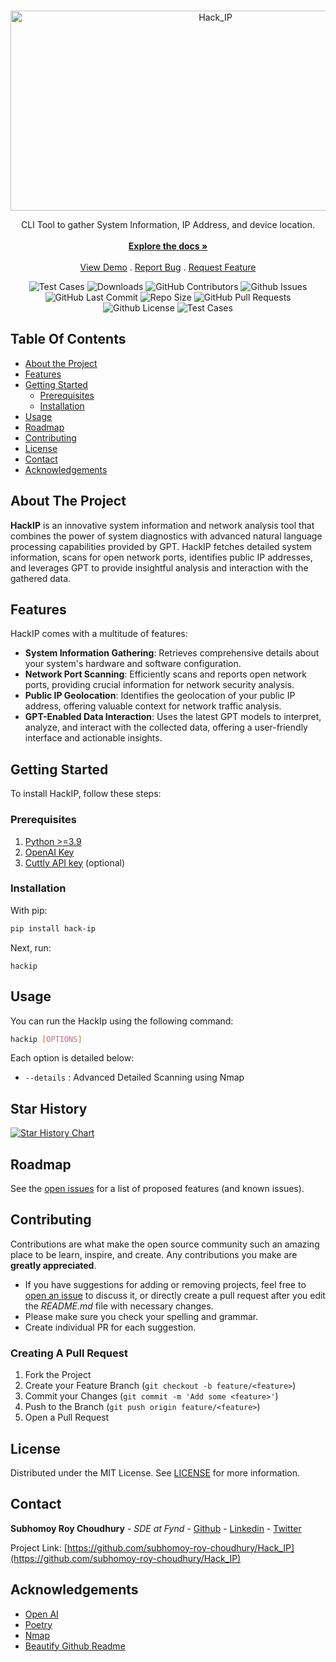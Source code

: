 <br/>
<p align="center">
  <a href="https://github.com/subhomoy-roy-choudhury/Hack_IP">
    <img src="https://svg-banners.vercel.app/api?type=luminance&text1=Hack%20IP%20🕵🏻‍♂️&width=800&height=300" alt="Hack_IP" width="640" height="320" />
  </a>

  <!-- <h3 align="center">Hack IP</h3> -->

  <p align="center">
    CLI Tool to gather System Information, IP Address, and device location.
    <br/>
    <br/>
    <a href="https://github.com/subhomoy-roy-choudhury/Hack_IP"><strong>Explore the docs »</strong></a>
    <br/>
    <br/>
    <a href="https://github.com/subhomoy-roy-choudhury/Hack_IP">View Demo</a>
    .
    <a href="https://github.com/subhomoy-roy-choudhury/Hack_IP/issues">Report Bug</a>
    .
    <a href="https://github.com/subhomoy-roy-choudhury/Hack_IP/issues">Request Feature</a>
  </p>
</p>

<p align="center">
    <img alt="Test Cases" src="https://github.com/subhomoy-roy-choudhury/Hack_IP/actions/workflows/master-lint-and-test.yml/badge.svg" />
    <img alt="Downloads" src="https://img.shields.io/github/downloads/subhomoy-roy-choudhury/Hack_IP/total" />
    <img alt="GitHub Contributors" src="https://img.shields.io/github/contributors/subhomoy-roy-choudhury/Hack_IP?color=dark-green" />
    <img alt="Github Issues" src="https://img.shields.io/github/issues/subhomoy-roy-choudhury/Hack_IP" />
    <img alt="GitHub Last Commit" src="https://img.shields.io/github/last-commit/subhomoy-roy-choudhury/Hack_IP" />
    <img alt="Repo Size" src="https://img.shields.io/github/repo-size/subhomoy-roy-choudhury/Hack_IP" />
    <img alt="GitHub Pull Requests" src="https://img.shields.io/github/issues-pr/subhomoy-roy-choudhury/Hack_IP" />
    <img alt="Github License" src="https://img.shields.io/github/license/subhomoy-roy-choudhury/Hack_IP" />
    <img alt="Test Cases" src="https://github.com/subhomoy-roy-choudhury/Hack_IP/actions/workflows/python-publish.yml/badge.svg" />


</p>

## Table Of Contents

* [About the Project](#about-the-project)
* [Features](#features)
* [Getting Started](#getting-started)
  * [Prerequisites](#prerequisites)
  * [Installation](#installation)
* [Usage](#usage)
* [Roadmap](#roadmap)
* [Contributing](#contributing)
* [License](#license)
* [Contact](#contact)
* [Acknowledgements](#acknowledgements)

## About The Project

**HackIP** is an innovative system information and network analysis tool that combines the power of system diagnostics with advanced natural language processing capabilities provided by GPT. HackIP fetches detailed system information, scans for open network ports, identifies public IP addresses, and leverages GPT to provide insightful analysis and interaction with the gathered data.

## Features

HackIP comes with a multitude of features:

- **System Information Gathering**: Retrieves comprehensive details about your system's hardware and software configuration.
- **Network Port Scanning**: Efficiently scans and reports open network ports, providing crucial information for network security analysis.
- **Public IP Geolocation**: Identifies the geolocation of your public IP address, offering valuable context for network traffic analysis.
- **GPT-Enabled Data Interaction**: Uses the latest GPT models to interpret, analyze, and interact with the collected data, offering a user-friendly interface and actionable insights.


## Getting Started

To install HackIP, follow these steps:

### Prerequisites

1. [Python >=3.9](https://www.python.org/)
2. [OpenAI Key](https://help.openai.com/en/articles/4936850-where-do-i-find-my-api-key)
3.  [Cuttly API key](https://cutt.ly/) (optional)

### Installation

With pip:

```sh
pip install hack-ip
```

Next, run:

```
hackip
```

## Usage

You can run the HackIp using the following command:

```sh
hackip [OPTIONS]
```
Each option is detailed below:
- `--details` : Advanced Detailed Scanning using Nmap

## Star History

[![Star History Chart](https://api.star-history.com/svg?repos=subhomoy-roy-choudhury/Hack_IP&type=Date)](https://star-history.com/#subhomoy-roy-choudhury/Hack_IP&Date)


## Roadmap

See the [open issues](https://github.com/subhomoy-roy-choudhury/Hack_IP/issues) for a list of proposed features (and known issues).

## Contributing

Contributions are what make the open source community such an amazing place to be learn, inspire, and create. Any contributions you make are **greatly appreciated**.
* If you have suggestions for adding or removing projects, feel free to [open an issue](https://github.com/subhomoy-roy-choudhury/Hack_IP/issues/new) to discuss it, or directly create a pull request after you edit the *README.md* file with necessary changes.
* Please make sure you check your spelling and grammar.
* Create individual PR for each suggestion.

### Creating A Pull Request

1. Fork the Project
2. Create your Feature Branch (`git checkout -b feature/<feature>`)
3. Commit your Changes (`git commit -m 'Add some <feature>'`)
4. Push to the Branch (`git push origin feature/<feature>`)
5. Open a Pull Request

## License

Distributed under the MIT License. See [LICENSE](https://github.com/subhomoy-roy-choudhury/Hack_IP/blob/master/LICENSE) for more information.

## Contact
**Subhomoy Roy Choudhury** - *SDE at Fynd* - [Github](https://src-portfolio.oderna.in/link/GITHUB) - [Linkedin](https://src-portfolio.oderna.in/link/LINKEDIN) - [Twitter](https://src-portfolio.oderna.in/link/TWITTER)

Project Link: [https://github.com/subhomoy-roy-choudhury/Hack_IP](https://github.com/subhomoy-roy-choudhury/Hack_IP)

## Acknowledgements

* [Open AI](https://openai.com/)
* [Poetry](https://www.poetryfoundation.org/)
* [Nmap](https://nmap.org/)
* [Beautify Github Readme](https://github.com/rzashakeri/beautify-github-profile)
